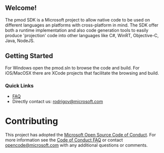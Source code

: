 ## Welcome!

The pmod SDK is a Microsoft project to allow native code to be used on different languages an platforms with cross-platform in mind. The SDK offer both a runtime implementation and also code generation tools to easily produce 'projection' code into other languages like C#, WinRT, Objective-C, Java, NodeJS.

## Getting Started

For Windows open the pmod.sln to browse the code and build. For iOS/MacOSX there are XCode projects that facilitate the browsing and build.

### Quick Links

*   [FAQ](https://github.com/Microsoft/pmod/wiki/FAQ)
*   Directly contact us: <rodrigov@microsoft.com>

# Contributing

This project has adopted the [Microsoft Open Source Code of Conduct](https://opensource.microsoft.com/codeofconduct/). For more information see the [Code of Conduct FAQ](https://opensource.microsoft.com/codeofconduct/faq/) or contact [opencode@microsoft.com](mailto:opencode@microsoft.com) with any additional questions or comments.
